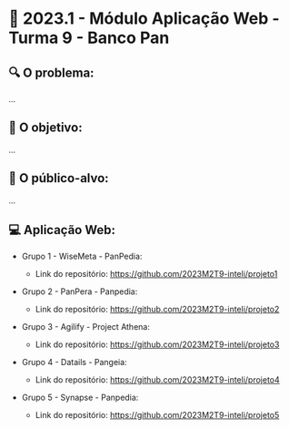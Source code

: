 # 🙋‍ 2023.1 - Módulo Aplicação Web - Turma 9 - Banco Pan

## :mag: O problema:

...

## :dart: O objetivo:

...


## :jigsaw: O público-alvo:

...

## :computer: Aplicação Web:

- Grupo 1 - WiseMeta - PanPedia:
  - Link do repositório: https://github.com/2023M2T9-inteli/projeto1

- Grupo 2 - PanPera - Panpedia:
  - Link do repositório: https://github.com/2023M2T9-inteli/projeto2
  
- Grupo 3 - Agilify - Project Athena:
  - Link do repositório: https://github.com/2023M2T9-inteli/projeto3
  
- Grupo 4 - Datails - Pangeia: 
  - Link do repositório: https://github.com/2023M2T9-inteli/projeto4
  
- Grupo 5 - Synapse - Panpedia:
  - Link do repositório: https://github.com/2023M2T9-inteli/projeto5
